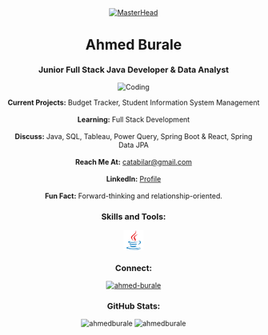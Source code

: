 <div align="center">

<a href="https://ahmedburale.github.io/burale.io/">
  <img src="https://youthincmag.com/wp-content/uploads/2018/09/Tech-in-Education.jpg" alt="MasterHead" width="600">
</a>

<h1>Ahmed Burale</h1>

<h3>Junior Full Stack Java Developer & Data Analyst</h3>

<img alt="Coding" width="300" src="https://cdn.dribbble.com/users/1162077/screenshots/3848914/programmer.gif">

**Current Projects:** Budget Tracker, Student Information System Management<br>   
**Learning:** Full Stack Development<br>   
**Discuss:** Java, SQL, Tableau, Power Query, Spring Boot & React, Spring Data JPA<br>   
**Reach Me At:** catabilar@gmail.com<br>   
**LinkedIn:** [Profile](https://www.linkedin.com/in/ahmed-burale/)<br>   
**Fun Fact:** Forward-thinking and relationship-oriented.<br> 

<h3>Skills and Tools:</h3>

<img src="https://raw.githubusercontent.com/devicons/devicon/master/icons/java/java-original.svg" alt="java" width="40" height="40"/>

<!-- Here, you can insert more tool icons -->

<h3>Connect:</h3>

<a href="https://linkedin.com/in/ahmed-burale" target="blank">
  <img src="https://raw.githubusercontent.com/rahuldkjain/github-profile-readme-generator/master/src/images/icons/Social/linked-in-alt.svg" alt="ahmed-burale" height="30" width="40">
</a>

<h3>GitHub Stats:</h3>

<img src="https://github-readme-stats.vercel.app/api/top-langs?username=ahmedburale&show_icons=true&locale=en&layout=compact" alt="ahmedburale">

<img src="https://github-readme-streak-stats.herokuapp.com/?user=ahmedburale&" alt="ahmedburale">

</div>
